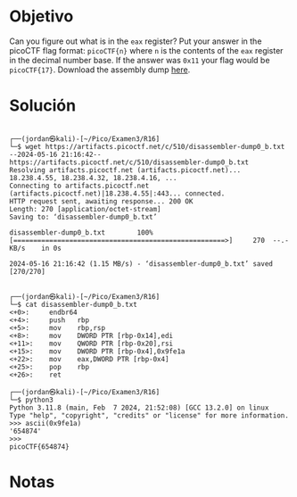 
# Objetivo 

Can you figure out what is in the `eax` register? Put your answer in the picoCTF flag format: `picoCTF{n}` where `n` is the contents of the `eax` register in the decimal number base. If the answer was `0x11` your flag would be `picoCTF{17}`. Download the assembly dump [here](https://artifacts.picoctf.net/c/510/disassembler-dump0_b.txt).
# Solución 
```
                                                                                                                              
┌──(jordan㉿kali)-[~/Pico/Examen3/R16]
└─$ wget https://artifacts.picoctf.net/c/510/disassembler-dump0_b.txt
--2024-05-16 21:16:42--  https://artifacts.picoctf.net/c/510/disassembler-dump0_b.txt
Resolving artifacts.picoctf.net (artifacts.picoctf.net)... 18.238.4.55, 18.238.4.32, 18.238.4.16, ...
Connecting to artifacts.picoctf.net (artifacts.picoctf.net)|18.238.4.55|:443... connected.
HTTP request sent, awaiting response... 200 OK
Length: 270 [application/octet-stream]
Saving to: ‘disassembler-dump0_b.txt’

disassembler-dump0_b.txt        100%[=====================================================>]     270  --.-KB/s    in 0s      

2024-05-16 21:16:42 (1.15 MB/s) - ‘disassembler-dump0_b.txt’ saved [270/270]

                                                                                                                              
┌──(jordan㉿kali)-[~/Pico/Examen3/R16]
└─$ cat disassembler-dump0_b.txt 
<+0>:     endbr64 
<+4>:     push   rbp
<+5>:     mov    rbp,rsp
<+8>:     mov    DWORD PTR [rbp-0x14],edi
<+11>:    mov    QWORD PTR [rbp-0x20],rsi
<+15>:    mov    DWORD PTR [rbp-0x4],0x9fe1a
<+22>:    mov    eax,DWORD PTR [rbp-0x4]
<+25>:    pop    rbp
<+26>:    ret
                                                                                                                              
┌──(jordan㉿kali)-[~/Pico/Examen3/R16]
└─$ python3 
Python 3.11.8 (main, Feb  7 2024, 21:52:08) [GCC 13.2.0] on linux
Type "help", "copyright", "credits" or "license" for more information.
>>> ascii(0x9fe1a)
'654874'
>>> 
picoCTF{654874}
```

# Notas 

